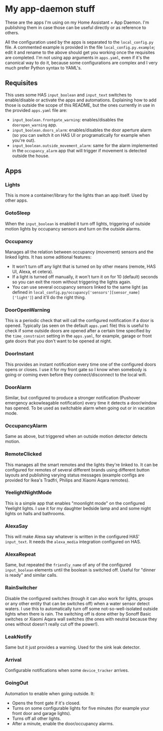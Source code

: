 # My app-daemon stuff

These are the apps I'm using on my Home Assistant + App Daemon. I'm publishing
them in case those can be useful directly or as reference to others.

All the configuration used by the apps is separated to the `local_config.py`
file. A commented example is provided in the file `local_config.py.example`; 
edit it and rename to the above should get you working once the requisites are
completed. I'm not using app arguments in `apps.yaml`, even if it's the 
canonical way to do it, because some configurations are complex and I very
much prefer Python syntax to YAML's.

## Requisites

This uses some HAS `input_boolean` and `input_text` switches to enable/disable
or activate the apps and automations. Explaining how to add those is outside
the scope of this README, but the ones currently in use in the provided `apps.yaml` 
file are:

- `input_boolean.frontgate_warning`: enables/disables the `dooropen_warning`
  app.
- `input_boolean.doors_alarm`: enables/disables the door aperture alarm (so you
can switch it on HAS UI or programatically for example when you're out).
- `input_boolean.outside_movement_alarm`: same for the alarm implemented in the
`occupancy_alarm` app that will trigger if movement is detected outside the
house.

## Apps

### Lights

This is more a container/library for the lights than an app itself. Used by
other apps. 

### GotoSleep

When the `input_boolean` is enabled it turn off lights, triggering of outside
motion lights by occupancy sensors and turn on the outside alarms.

### Occupancy

Manages all the relation between occupancy (movement) sensors and the linked
lights. It has some aditional features:

- It won't turn off any light that is turned on by other means (remote, HAS UI, 
Alexa, et cetera).
- If a light is turned off manually, it won't turn it on for 10 (default)
  seconds so you can exit the room without triggering the lights again.
- You can use several occupancy sensors linked to the same light (as defined
in `local_config.py/occupancy['sensors'][sensor_name]['light']`) and it'll 
do the right thing.

### DoorOpenWarning

This is a periodic check that will call the configured notification if
a door is opened. Typically (as seen on the default `apps.yaml` file) this 
is useful to check if some outside doors are opened after a certain time
specified by the `time_constraint` setting in the `apps.yaml`, for example, 
garage or front gate doors that you don't want to be opened at night.

### DoorInstant

This provides an instant notification every time one of the configured 
doors opens or closes. I use it for my front gate so I know when somebody
is going or coming even before they connect/disconnect to the local wifi.

### DoorAlarm

Similar, but configured to produce a stronger notification (Pushover emergency
ackowleagable notification) every time it detects a door/window has opened. 
To be used as switchable alarm when going out or in vacation mode.

### OccupancyAlarm

Same as above, but triggered when an outside motion detector detects motion.

### RemoteClicked

This manages all the smart remotes and the lights they're linked to. It can be
configured for remotes of several different brands using different button
layouts and publishing varying status messages (example configs are provided for
Ikea's Tradfri, Philips and Xiaomi Aqara remotes).

### YeelightNightMode

This is a simple app that enables "moonlight mode" on the configured Yeelight
lights. I use it for my daughter bedside lamp and and some night lights on 
halls and bathrooms.

### AlexaSay

This will make Alexa say whatever is written in the configured HAS'
`input_text`. It needs the `alexa_media` integration configured on HAS.

### AlexaRepeat

Same, but repeated the `friendly_name` of any of the configured `input_boolean`
elements until the boolean is switched off. Useful for "dinner is ready" and
similar calls.

### RainSwitcher

Disable the configured switches (trough it can also work for lights, groups
or any other entity that can be switches off) when a water sensor detect waters.
I use this to automatically turn off some not-so-well-isolated outside lights
when there is rain. The switching off is done either by Sonoff Basic switches
or Xiaomi Aqara wall switches (the ones with neutral because they ones without 
doesn't really cut off the power!).

### LeakNotify

Same but it just provides a warning. Used for the sink leak detector.

### Arrival

Configurable notifications when some `device_tracker` arrives.

### GoingOut

Automation to enable when going outside. It:

- Opens the front gate if it's closed.
- Turns on some configurable lights for five minutes (for example your front door and garage lights).
- Turns off all other lights.
- After a minute, enable the door/occupancy alarms.
